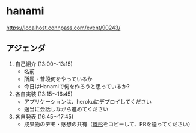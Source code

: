 # hanami

https://localhost.connpass.com/event/90243/

## アジェンダ

1. 自己紹介 (13:00〜13:15)
    - 名前
    - 所属・普段何をやっているか
    - 今日はHanamiで何を作ろうと思っているか?
2. 各自実装 (13:15〜16:45)
    - アプリケーションは、herokuにデプロイしてください
    - 適当に会話しながら進めてください
3. 各自発表 (16:45〜17:45)
    - 成果物のデモ・感想の共有（[雛形](https://github.com/localhost9292/hanami.rb/blob/master/feedback/sample.md)をコピーして、PRを送ってください）
